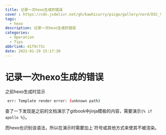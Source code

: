 ```yaml
---
title: 记录一次hexo生成的错误
cover : https://cdn.jsdelivr.net/gh/kawhicurry/picgo/gallery/nord/DSC_9980.JPG
tags:
  - hexo
description: 记录一次hexo生成的错误
categories:
  - Operation
  - Tips
abbrlink: 41f9c73c
date: 2022-01-29 15:17:20
---
```


# 记录一次hexo生成的错误

之前hexo生成时显示

```bash
 err: Template render error: (unknown path)
```

查了一下发现是之前的文档演示了gitbook中jinja模板的内容，需要演示`{% if apollo %}`。

而hexo也识别该语法，所以在演示时需要加上\`符号或其他方式来使其不被渲染。
